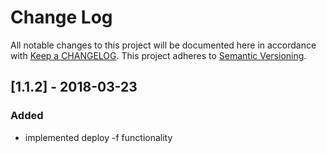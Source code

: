 # Change Log
All notable changes to this project will be documented here in
accordance with [Keep a CHANGELOG][keep-changelog-url].
This project adheres to [Semantic Versioning][semver-url].

## [1.1.2] - 2018-03-23
### Added
- implemented deploy -f functionality

[keep-changelog-url]: http://keepachangelog.com/
[semver-url]: http://semver.org/